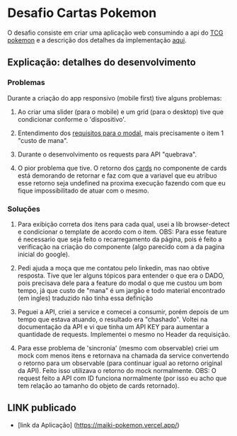# Desafio Cartas Pokemon

O desafio consiste em criar uma aplicação web consumindo a api do [TCG pokemon](https://pokemontcg.io/) e a descrição dos detalhes da implementação [aqui](https://github.com/aisdigital/FrontEndChallenge/blob/master/README.md).

## Explicação: detalhes do desenvolvimento

### Problemas

Durante a criação do app responsivo (mobile first) tive alguns problemas:

1. Ao criar uma slider (para o mobile) e um grid (para o desktop) tive que condicionar conforme o 'dispositivo'.

2. Entendimento dos [requisitos para o modal](https://github.com/aisdigital/FrontEndChallenge/blob/master/README.md#modal-com-detalhe-do-ataque-do-pokemon-com), mais precisamente o item 1 "custo de mana".

3. Durante o desenvolvimento os requests para API "quebrava".

4. O pior problema que tive. O retorno dos [cards](https://api.pokemontcg.io/v2/cards) no componente de cards está demorando de retornar e faz com que a variavel que eu atribuo esse retorno seja undefined na proxima execução fazendo com que eu fique impossibilitado de atuar com o mesmo.


### Soluções

1. Para exibição correta dos itens para cada qual, usei a lib browser-detect e condicionar o template de acordo com o item. OBS: Para esse feature é necessario que seja feito o recarregamento da página, pois é feito a verificação na criação do componente (algo parecido com a da pagina inicial do google).

2. Pedi ajuda a moça que me contatou pelo linkedin, mas nao obtive resposta. Tive que ler alguns tópicos para entender o que era o DADO, pois precisava dele para a feature do modal o que me custou um bom tempo, já que custo de "mana" é um jargão e todo material encontrado (em ingles) traduzido não tinha essa definição

3. Peguei a API, criei a service e comecei a consumir, porém depois de um tempo que estava atuando, o resultado era "chashado". Voltei na documentação da API e vi que tinha um API KEY para aumentar a quantidade de requests. Implementei o mesmo no Header da requisição. 

4. Para esse problema de 'sincronia' (mesmo com observable) criei um mock com menos itens e retornava na chamada da service convertendo o retorno para um observable (para continuar igual ao retorno original da API). Feito isso utilizava o retorno do mock normalmente.
OBS: O request feito a API com ID funciona normalmente (por isso eu acho que tem relação ao tamanho do objeto de cards retornado).

## LINK publicado

- [link da Aplicação] (https://maiki-pokemon.vercel.app/)
